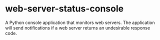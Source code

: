 # web-server-status-console
A Python console application that monitors web servers. The application will send notifications if a web server returns an undesirable response code.
